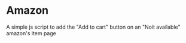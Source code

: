 # Amazon
A simple js script to add the "Add to cart" button on an "Noit available" amazon's item page
